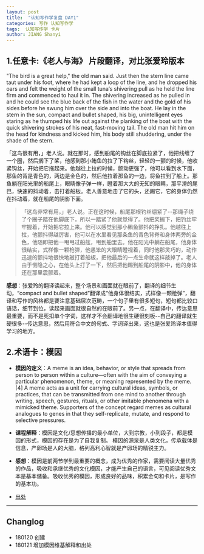```yaml
---
layout: post
title:  "认知写作学复盘 DAY1"
categories: 写作 认知写作学
tags:  认知写作学 卡片
author: JIANG Shanyi
---
```

## 1.任意卡:《老人与海》 片段翻译，对比张爱玲版本
"The bird is a great help," the old man said. Just then the stern line came taut under his foot, where he had kept a loop of the line, and he dropped his oars and felt the weight of the small tuna‘s shivering pull as he held the line firm and commenced to haul it in. The shivering increased as he pulled in and he could see the blue back of the fish in the water and the gold of his sides before he swung him over the side and into the boat. He lay in the stern in the sun, compact and bullet shaped, his big, unintelligent eyes staring as he thumped his life out against the planking of the boat with the quick shivering strokes of his neat, fast-moving tail. The old man hit him on the head for kindness and kicked him, his body still shuddering, under the shade of the stern.

「这鸟很有用，」老人说。就在那时，感到船尾的钩丝在脚底拉紧了，他把线缠了一个圈，然后搁下了桨，他感到那小鲔鱼的拉了下钩丝，轻轻的一颤的时候，他收紧钩丝，开始把它拖起来。他越往上拉的时候，颤动更强了，他可以看到水下面，那鱼的背是青色的，两边是金色的，然后他拉着那鱼的一边，将鱼拉到了船上。那鱼躺在阳光里的船尾上，眼睛像子弹一样，瞪着那大大的无知的眼睛，那平滑的尾巴，快速的抖动着，击打着船板。老人善意地击了它的头，还踢它，它的身体仍然在抖动着，就在船尾的阴影下面。

> 「这鸟非常有用，」老人说。正在这时候，船尾那根钓丝绷紧了--那绳子绕了个圈子踏在他脚底下，所以一踏紧了他就觉得了。他把桨搁下，把钓丝牢牢握着，开始把它拉上来。他可以感觉到那小鲔鱼颤抖的挣扎。他越往上拉，他颤抖得越厉害，他可以在水里看见那条鱼的青色背脊和身体两旁的金色，他随即把他一甩甩过船舷，甩到船里去。他在阳光中躺在船尾，他身体很结实，式样像一颗枪弹，他愚笨的大眼睛瞪视着，同时他那灵巧的，动作迅速的颤抖地很快地敲打着船板，把他最后的一点生命就这样敲掉了。老人由于恻隐之心，在他头上打了一下，然后把他踢到船尾的阴影中，他的身体还在那里震颤着。

**感想**：张爱玲的翻译读起来，整个场景和画面就在眼前了，翻译的细节生动，“compact and bullet shaped”翻译成“他身体很结实，式样像一颗枪弹”，翻译和写作的风格都是要注意基础层次范畴，一个句子里有很多短句，短句都比较口语话，细节到位，读起来画面就很自然的在眼前了。另一点，在翻译中，传达意思最重要，而不是死扣单个字词，这样才不会翻译地很生硬很刻板--自己的翻译就生硬很多--传达意思，然后用符合中文的句式、字词译出来，这也是张爱玲译本值得学习的地方。

## 2.术语卡：模因

- **模因的定义**：A meme is an idea, behavior, or style that spreads from person to person within a culture—often with the aim of conveying a particular phenomenon, theme, or meaning represented by the meme.[4] A meme acts as a unit for carrying cultural ideas, symbols, or practices, that can be transmitted from one mind to another through writing, speech, gestures, rituals, or other imitable phenomena with a mimicked theme. Supporters of the concept regard memes as cultural analogues to genes in that they self-replicate, mutate, and respond to selective pressures.

- **课程解释**：模因是文化/思想传播的最小单位，大到宗教，小到段子，都是模因的形式，模因的存在是为了自我复制。 模因的源泉是人类文化，传承载体是信息，产卵场是人的大脑，格列高利心智就是产卵场的精锐主力。

- **感想**：模因是前两节学到最重要的概念，成为优秀的作家，需要阅读大量优秀的作品，吸收和承继优秀的文化模因，才能产生自己的语言，可见阅读优秀文本是基本储备。吸收优秀的模因，形成良好的品味，积累金句和卡片，是写作的基本功。

- [出处](https://en.wikipedia.org/wiki/Meme)

---
## Changlog 
- 180120 创建
- 180121 增加模因维基解释和出处
